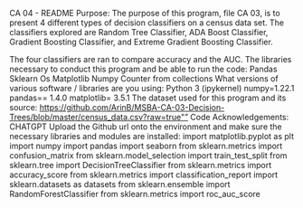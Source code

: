 CA 04 - README
Purpose: The purpose of this program, file CA 03, is to present 4 different types of decision classifiers on a census data set.
The classifiers explored are Random Tree Classifier, ADA Boost Classifier, Gradient Boosting Classifier, and Extreme Gradient Boosting Classifier.

The four classifiers are ran to compare accuracy and the AUC.
The libraries necessary to conduct this program and be able to run the code: Pandas Sklearn Os Matplotlib Numpy Counter from collections What versions of various software / libraries are you using:
Python 3 (ipykernel) numpy=1.22.1 pandas== 1.4.0 matplotlib= 3.5.1
The dataset used for this program and its source: https://github.com/ArinB/MSBA-CA-03-Decision-Trees/blob/master/census_data.csv?raw=true"”
Code Acknowledgements: CHATGPT
Upload the Github url onto the environment and make sure the necessary libraries and modules are installed:
import matplotlib.pyplot as plt
import numpy
import pandas
import seaborn
from sklearn.metrics import confusion_matrix
from sklearn.model_selection import train_test_split
from sklearn.tree import DecisionTreeClassifier
from sklearn.metrics import accuracy_score
from sklearn.metrics import classification_report
import sklearn.datasets as datasets
from sklearn.ensemble import RandomForestClassifier
from sklearn.metrics import roc_auc_score